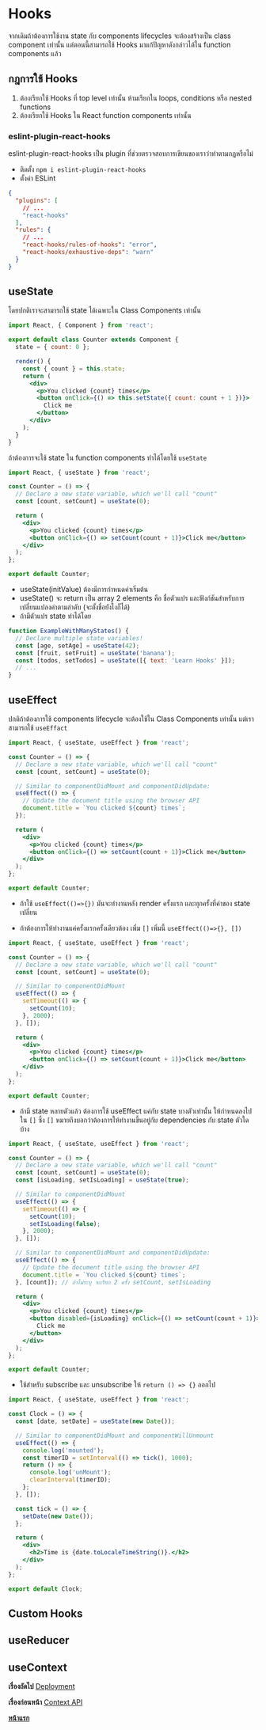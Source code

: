 # Hooks

จากเดิมถ้าต้องการใช้งาน state กับ components lifecycles จะต้องสร้างเป็น class component เท่านั้น แต่ตอนนี้สามารถใช้ Hooks มาแก้ปัญหาดังกล่าวได้ใน function components แล้ว

## กฎการใช้ Hooks

1. ต้องเรียกใช้ Hooks ที่ top level เท่านั้น ห้ามเรียกใน loops, conditions หรือ nested functions
2. ต้องเรียกใช้ Hooks ใน React function components เท่านั้น

### eslint-plugin-react-hooks

eslint-plugin-react-hooks เป็น plugin ที่ช่วยตรวจสอบการเขียนของเราว่าทำตามกฏหรือไม่

- ติดตั้ง `npm i eslint-plugin-react-hooks`
- ตั้งค่า ESLint

```json
{
  "plugins": [
    // ...
    "react-hooks"
  ],
  "rules": {
    // ...
    "react-hooks/rules-of-hooks": "error",
    "react-hooks/exhaustive-deps": "warn"
  }
}
```

## useState

โดยปกติเราจะสามารถใช้ state ได้เฉพาะใน Class Components เท่านั้น

```jsx
import React, { Component } from 'react';

export default class Counter extends Component {
  state = { count: 0 };

  render() {
    const { count } = this.state;
    return (
      <div>
        <p>You clicked {count} times</p>
        <button onClick={() => this.setState({ count: count + 1 })}>
          Click me
        </button>
      </div>
    );
  }
}
```

ถ้าต้องการจะใช้ state ใน function components ทำได้โดยใช้ `useState`

```jsx
import React, { useState } from 'react';

const Counter = () => {
  // Declare a new state variable, which we'll call "count"
  const [count, setCount] = useState(0);

  return (
    <div>
      <p>You clicked {count} times</p>
      <button onClick={() => setCount(count + 1)}>Click me</button>
    </div>
  );
};

export default Counter;
```

- useState(initValue) ต้องมีการกำหนดค่าเริ่มต้น
- useState() จะ return เป็น array 2 elements คือ ชื่อตัวแปร และฟังก์ชันสำหรับการเปลี่ยนแปลงค่าตามลำดับ (จะตั้งชื่อยังไงก็ได้)
- ถ้ามีตัวแปร state ทำได้โดย

```jsx
function ExampleWithManyStates() {
  // Declare multiple state variables!
  const [age, setAge] = useState(42);
  const [fruit, setFruit] = useState('banana');
  const [todos, setTodos] = useState([{ text: 'Learn Hooks' }]);
  // ...
}
```

## useEffect

ปกติถ้าต้องการใช้ components lifecycle จะต้องใช้ใน Class Components เท่านั้น แต่เราสามารถใช้ `useEffact`

```jsx
import React, { useState, useEffect } from 'react';

const Counter = () => {
  // Declare a new state variable, which we'll call "count"
  const [count, setCount] = useState(0);

  // Similar to componentDidMount and componentDidUpdate:
  useEffect(() => {
    // Update the document title using the browser API
    document.title = `You clicked ${count} times`;
  });

  return (
    <div>
      <p>You clicked {count} times</p>
      <button onClick={() => setCount(count + 1)}>Click me</button>
    </div>
  );
};

export default Counter;
```

- ถ้าใช้ `useEffect(()=>{})` มันจะทำงานหลัง render ครั้งแรก และทุกครั้งที่ค่าของ state เปลี่ยน

- ถ้าต้องการให้ทำงานแค่ครั้งแรกครั้งเดียวต้อง เพิ่ม `[]` เพิ่มนี้ `useEffect(()=>{}, [])`

```jsx
import React, { useState, useEffect } from 'react';

const Counter = () => {
  // Declare a new state variable, which we'll call "count"
  const [count, setCount] = useState(0);

  // Similar to componentDidMount
  useEffect(() => {
    setTimeout(() => {
      setCount(10);
    }, 2000);
  }, []);

  return (
    <div>
      <p>You clicked {count} times</p>
      <button onClick={() => setCount(count + 1)}>Click me</button>
    </div>
  );
};

export default Counter;
```

- ถ้ามี state หลายตัวแล้ว ต้องการใช้ useEffect แค่กับ state บางตัวเท่านั้น ให้กำหนดลงไปใน `[]` ซึ่ง `[]` หมายถึงบอกว่าต้องการให้ทำงานขึ้นอยู่กับ dependencies กับ state ตัวใดบ้าง

```jsx
import React, { useState, useEffect } from 'react';

const Counter = () => {
  // Declare a new state variable, which we'll call "count"
  const [count, setCount] = useState(0);
  const [isLoading, setIsLoading] = useState(true);

  // Similar to componentDidMount
  useEffect(() => {
    setTimeout(() => {
      setCount(10);
      setIsLoading(false);
    }, 2000);
  }, []);

  // Similar to componentDidMount and componentDidUpdate:
  useEffect(() => {
    // Update the document title using the browser API
    document.title = `You clicked ${count} times`;
  }, [count]); // ถ้าไม่ระบุ จะเรียก 2 ครั้ง setCount, setIsLoading

  return (
    <div>
      <p>You clicked {count} times</p>
      <button disabled={isLoading} onClick={() => setCount(count + 1)}>
        Click me
      </button>
    </div>
  );
};

export default Counter;
```

- ใช้สำหรับ subscribe และ unsubscribe ให้ `return () => {}` ออกไป

```jsx
import React, { useState, useEffect } from 'react';

const Clock = () => {
  const [date, setDate] = useState(new Date());

  // Similar to componentDidMount and componentWillUnmount
  useEffect(() => {
    console.log('mounted');
    const timerID = setInterval(() => tick(), 1000);
    return () => {
      console.log('unMount');
      clearInterval(timerID);
    };
  }, []);

  const tick = () => {
    setDate(new Date());
  };

  return (
    <div>
      <h2>Time is {date.toLocaleTimeString()}.</h2>
    </div>
  );
};

export default Clock;
```

## Custom Hooks

## useReducer

## useContext

**เรื่องถัดไป** [Deployment](https://github.com/somprasongd/todo-react-app/tree/9-deploy)

**เรื่องก่อนหน้า** [Context API](https://github.com/somprasongd/todo-react-app/tree/7-context)

**[หน้าแรก](https://github.com/somprasongd/todo-react-app)**
